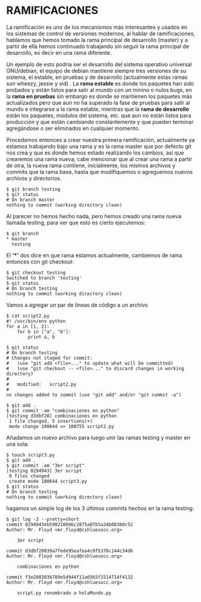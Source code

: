 # RAMIFICACIONES

La ramificación es uno de los mecanismos más interesantes y usados en los sistemas de control de versiones modernos, al hablar de ramificaciones, hablamos que hemos tomado la rama principal de desarrollo (master) y a partir de ella hemos continuado trabajando sin seguir la rama principal de desarrollo, es decir en una rama diferente.

Un ejemplo de esto podría ser el desarrollo del sistema operativo universal GNU/debian, el equipo de debian mantiene siempre tres versiones de su sistema, el estable, en pruebas y de desarrollo (actualmente estas ramas son wheezy, jessie y sid) . La __rama estable__ es donde los paquetes han sido probados y están listos para salir al mundo con un minino o nulos bugs, en la __rama en pruebas__ sin embargo es donde se mantienen los paquetes más actualizados pero que aun no ha superado la fase de pruebas para salir al mundo e integrarse a la rama estable, mientras que la __rama de desarrollo__ están los paquetes, módulos del sistema, etc. que aun no están listos para producción y que están cambiando constantemente y que pueden terminar agregándose o ser eliminados en cualquier momento. 

Procedamos entonces a crear nuestra primera ramificación, actualmente ya estamos trabajando bajo una rama y es la rama master que por defecto git nos crea y que es donde hemos estado realizando los cambios, así que crearemos una rama nueva, cabe mencionar que al crear una rama a partir de otra, la nueva rama contiene, inicialmente, los mismos archivos y commits que la rama base, hasta que modifiquemos o agreguemos nuevos archivos y directorios.

```
$ git branch testing 
$ git status
# On branch master 
nothing to commit (working directory clean)
```

Al parecer no hemos hecho nada, pero hemos creado una rama nueva llamada testing, para ver que esto es cierto ejecutemos:

```
$ git branch
* master 
  testing
```
  
El __'*'__ dos dice en que rama estamos actualmente, cambiemos de rama entonces con git checkout:

```
$ git checkout testing 
Switched to branch 'testing' 
$ git status 
# On branch testing 
nothing to commit (working directory clean)
```

Vamos a agregar un par de lineas de código a un archivo

```
$ cat script2.py 
#! /usr/bin/env python 
for a in [1, 2]: 
    for b in ["a", "b"]: 
        print a, b
```
```
$ git status
# On branch testing 
# Changes not staged for commit: 
#   (use "git add <file>..." to update what will be committed) 
#   (use "git checkout -- <file>..." to discard changes in working directory) 
# 
#	modified:   script2.py 
# 
no changes added to commit (use "git add" and/or "git commit -a") 
```
```
$ git add . 
$ git commit -am "combinaciones en python" 
[testing d3dbf28] combinaciones en python 
 1 file changed, 5 insertions(+) 
 mode change 100644 => 100755 script2.py 
```

Añadamos un nuevo archivo para luego unir las ramas testing y master en una sola:

```
$ touch script3.py 
$ git add . 
$ git commit -am "3er script" 
[testing 0294943] 3er script 
 0 files changed 
 create mode 100644 script3.py 
$ git status 
# On branch testing 
nothing to commit (working directory clean)
```

hagamos un simple log de los 3 últimos commits hechos en la rama testing:

```
$ git log -3 --pretty=short 
commit 0294943eb590210846c2875a07b5a24b08360c52 
Author: Mr. Floyd <mr.floyd@cshluesocc.org>

    3er script 

commit d3dbf28039a7fede95eafea4c0f5378c144c34d6 
Author: Mr. Floyd <mr.floyd@cshluesocc.org>

    combinaciones en python 

commit f3e208303b789e5d944f11a6565f1514714f4132 
Author: Mr. Floyd <mr.floyd@cshluesocc.org>

    script.py renombrado a holaMundo.py 
```

  
  
  
  
  
  